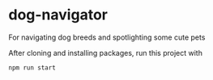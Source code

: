 # dog-navigator
For navigating dog breeds and spotlighting some cute pets

After cloning and installing packages, run this project with 
```
npm run start
```
